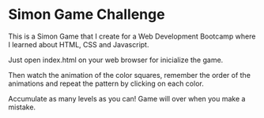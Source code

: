 # Simon Game Challenge

This is a Simon Game that I create for a Web Development Bootcamp where I learned about HTML, CSS and Javascript.

Just open index.html on your web browser for inicialize the game.

Then watch the animation of the color squares, remember the order of the animations and repeat the pattern by clicking on each color.

Accumulate as many levels as you can! Game will over when you make a mistake.
